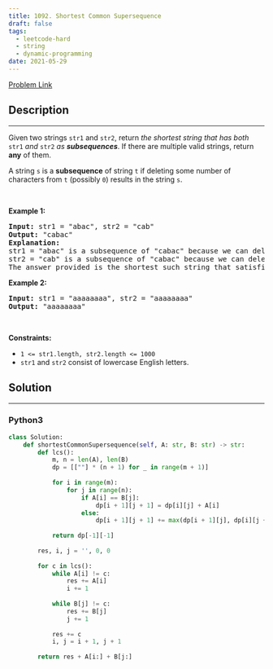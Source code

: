 ```yaml
---
title: 1092. Shortest Common Supersequence 
draft: false
tags: 
  - leetcode-hard
  - string
  - dynamic-programming
date: 2021-05-29
---
```


[Problem Link](https://leetcode.com/problems/shortest-common-supersequence/)

## Description

---
<p>Given two strings <code>str1</code> and <code>str2</code>, return <em>the shortest string that has both </em><code>str1</code><em> and </em><code>str2</code><em> as <strong>subsequences</strong></em>. If there are multiple valid strings, return <strong>any</strong> of them.</p>

<p>A string <code>s</code> is a <strong>subsequence</strong> of string <code>t</code> if deleting some number of characters from <code>t</code> (possibly <code>0</code>) results in the string <code>s</code>.</p>

<p>&nbsp;</p>
<p><strong class="example">Example 1:</strong></p>

<pre>
<strong>Input:</strong> str1 = &quot;abac&quot;, str2 = &quot;cab&quot;
<strong>Output:</strong> &quot;cabac&quot;
<strong>Explanation:</strong> 
str1 = &quot;abac&quot; is a subsequence of &quot;cabac&quot; because we can delete the first &quot;c&quot;.
str2 = &quot;cab&quot; is a subsequence of &quot;cabac&quot; because we can delete the last &quot;ac&quot;.
The answer provided is the shortest such string that satisfies these properties.
</pre>

<p><strong class="example">Example 2:</strong></p>

<pre>
<strong>Input:</strong> str1 = &quot;aaaaaaaa&quot;, str2 = &quot;aaaaaaaa&quot;
<strong>Output:</strong> &quot;aaaaaaaa&quot;
</pre>

<p>&nbsp;</p>
<p><strong>Constraints:</strong></p>

<ul>
	<li><code>1 &lt;= str1.length, str2.length &lt;= 1000</code></li>
	<li><code>str1</code> and <code>str2</code> consist of lowercase English letters.</li>
</ul>


## Solution

---
### Python3
``` py title='shortest-common-supersequence'
class Solution:
    def shortestCommonSupersequence(self, A: str, B: str) -> str:
        def lcs():
            m, n = len(A), len(B)
            dp = [[""] * (n + 1) for _ in range(m + 1)]
            
            for i in range(m):
                for j in range(n):
                    if A[i] == B[j]:
                        dp[i + 1][j + 1] = dp[i][j] + A[i]
                    else:
                        dp[i + 1][j + 1] += max(dp[i + 1][j], dp[i][j + 1], key = len)
            
            return dp[-1][-1]
        
        res, i, j = '', 0, 0
        
        for c in lcs():
            while A[i] != c:
                res += A[i]
                i += 1
            
            while B[j] != c:
                res += B[j]
                j += 1
            
            res += c
            i, j = i + 1, j + 1
        
        return res + A[i:] + B[j:]
```

